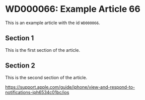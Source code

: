 # WD000066: Example Article 66

This is an example article with the id `WD000066`.

## Section 1

This is the first section of the article.

## Section 2

This is the second section of the article.

https://support.apple.com/guide/iphone/view-and-respond-to-notifications-iph6534c01bc/ios
